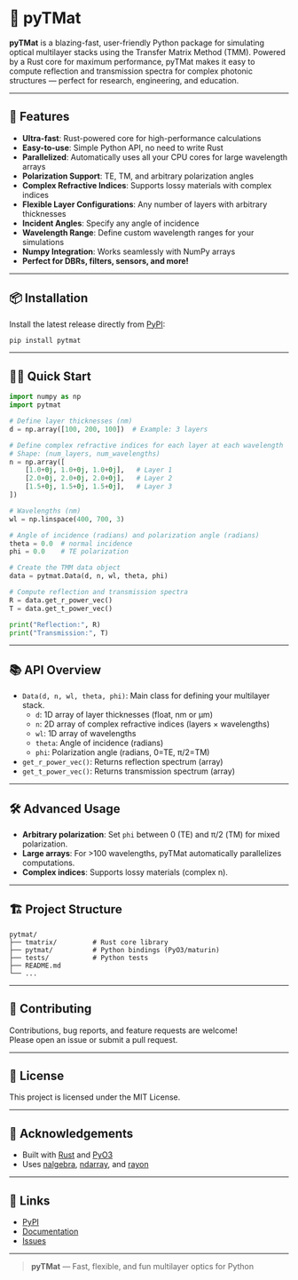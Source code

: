 # 🌈 pyTMat

**pyTMat** is a blazing-fast, user-friendly Python package for simulating optical multilayer stacks using the Transfer Matrix Method (TMM). Powered by a Rust core for maximum performance, pyTMat makes it easy to compute reflection and transmission spectra for complex photonic structures — perfect for research, engineering, and education.

---

## 🚀 Features

- **Ultra-fast**: Rust-powered core for high-performance calculations
- **Easy-to-use**: Simple Python API, no need to write Rust
- **Parallelized**: Automatically uses all your CPU cores for large wavelength arrays
- **Polarization Support**: TE, TM, and arbitrary polarization angles
- **Complex Refractive Indices**: Supports lossy materials with complex indices
- **Flexible Layer Configurations**: Any number of layers with arbitrary thicknesses
- **Incident Angles**: Specify any angle of incidence
- **Wavelength Range**: Define custom wavelength ranges for your simulations
- **Numpy Integration**: Works seamlessly with NumPy arrays
- **Perfect for DBRs, filters, sensors, and more!**

---

## 📦 Installation

Install the latest release directly from [PyPI](https://pypi.org/project/pytmat/):

```bash
pip install pytmat
```

---

## 🧑‍💻 Quick Start

```python
import numpy as np
import pytmat

# Define layer thicknesses (nm)
d = np.array([100, 200, 100])  # Example: 3 layers

# Define complex refractive indices for each layer at each wavelength
# Shape: (num_layers, num_wavelengths)
n = np.array([
    [1.0+0j, 1.0+0j, 1.0+0j],   # Layer 1
    [2.0+0j, 2.0+0j, 2.0+0j],   # Layer 2
    [1.5+0j, 1.5+0j, 1.5+0j],   # Layer 3
])

# Wavelengths (nm)
wl = np.linspace(400, 700, 3)

# Angle of incidence (radians) and polarization angle (radians)
theta = 0.0  # normal incidence
phi = 0.0    # TE polarization

# Create the TMM data object
data = pytmat.Data(d, n, wl, theta, phi)

# Compute reflection and transmission spectra
R = data.get_r_power_vec()
T = data.get_t_power_vec()

print("Reflection:", R)
print("Transmission:", T)
```

---

## 📚 API Overview

- `Data(d, n, wl, theta, phi)`: Main class for defining your multilayer stack.
    - `d`: 1D array of layer thicknesses (float, nm or μm)
    - `n`: 2D array of complex refractive indices (layers × wavelengths)
    - `wl`: 1D array of wavelengths
    - `theta`: Angle of incidence (radians)
    - `phi`: Polarization angle (radians, 0=TE, π/2=TM)
- `get_r_power_vec()`: Returns reflection spectrum (array)
- `get_t_power_vec()`: Returns transmission spectrum (array)

---

## 🛠️ Advanced Usage

- **Arbitrary polarization**: Set `phi` between 0 (TE) and π/2 (TM) for mixed polarization.
- **Large arrays**: For >100 wavelengths, pyTMat automatically parallelizes computations.
- **Complex indices**: Supports lossy materials (complex n).

---

## 🏗️ Project Structure

```
pytmat/
├── tmatrix/         # Rust core library
├── pytmat/          # Python bindings (PyO3/maturin)
├── tests/           # Python tests
├── README.md
└── ...
```

---

## 🤝 Contributing

Contributions, bug reports, and feature requests are welcome!  
Please open an issue or submit a pull request.

---

## 📄 License

This project is licensed under the MIT License.

---

## 🌟 Acknowledgements

- Built with [Rust](https://www.rust-lang.org/) and [PyO3](https://pyo3.rs/)
- Uses [nalgebra](https://nalgebra.org/), [ndarray](https://docs.rs/ndarray/), and [rayon](https://docs.rs/rayon/)

---

## 🔗 Links

- [PyPI](https://pypi.org/project/pytmat/)
- [Documentation](https://your-docs-link-here)
- [Issues](https://github.com/yourusername/pytmat/issues)

---

> **pyTMat** — Fast, flexible, and fun multilayer optics for Python